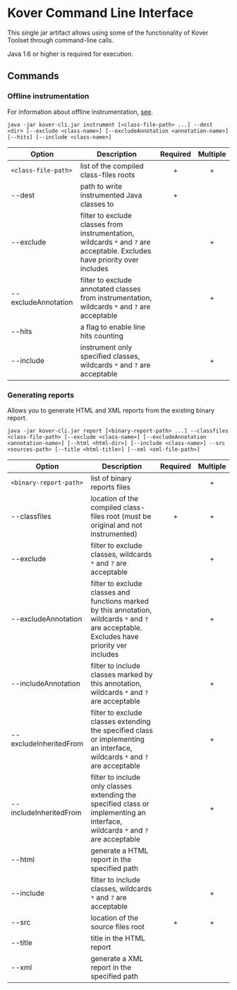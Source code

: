 # Kover Command Line Interface

This single jar artifact allows using some of the functionality of Kover Toolset through command-line calls.

Java 1.6 or higher is required for execution.

## Commands

### Offline instrumentation

For information about offline instrumentation, [see](../offline-instrumentation#description).

`java -jar kover-cli.jar instrument [<class-file-path> ...] --dest <dir> [--exclude <class-name>] [--excludeAnnotation <annotation-name>] [--hits] [--include <class-name>]`

| Option                                | Description                                                                                                                | Required | Multiple |
|---------------------------------------|----------------------------------------------------------------------------------------------------------------------------|:--------:|:--------:|
| `<class-file-path>`                   | list of the compiled class-files roots                                                                                     |    +     |    +     |
| --dest <dir>                          | path to write instrumented Java classes to                                                                                 |    +     |          |
| --exclude <class-name>                | filter to exclude classes from instrumentation, wildcards `*` and `?` are acceptable. Excludes have priority over includes |          |    +     |
| --excludeAnnotation <annotation-name> | filter to exclude annotated classes from instrumentation, wildcards `*` and `?` are acceptable                             |          |    +     |
| --hits                                | a flag to enable line hits counting                                                                                        |          |          |
| --include <class-name>                | instrument only specified classes, wildcards `*` and `?` are acceptable                                                    |          |    +     |

### Generating reports
Allows you to generate HTML and XML reports from the existing binary report.

`java -jar kover-cli.jar report [<binary-report-path> ...] --classfiles <class-file-path> [--exclude <class-name>] [--excludeAnnotation <annotation-name>] [--html <html-dir>] [--include <class-name>] --src <sources-path> [--title <html-title>] [--xml <xml-file-path>]`

| Option                                         | Description                                                                                                                                  | Required | Multiple |
|------------------------------------------------|----------------------------------------------------------------------------------------------------------------------------------------------|:--------:|:--------:|
| `<binary-report-path>`                         | list of binary reports files                                                                                                                 |          |    +     |
| --classfiles <class-file-path>                 | location of the compiled class-files root (must be original and not instrumented)                                                            |    +     |    +     |
| --exclude <class-name>                         | filter to exclude classes, wildcards `*` and `?` are acceptable                                                                              |          |    +     |
| --excludeAnnotation <exclude-annotation-name>  | filter to exclude classes and functions marked by this annotation, wildcards `*` and `?` are acceptable. Excludes have priority ver includes |          |    +     |
| --includeAnnotation <include-annotation-name>  | filter to include classes marked by this annotation, wildcards `*` and `?` are acceptable                                                    |          |    +     |
| --excludeInheritedFrom <exclude-ancestor-name> | filter to exclude classes extending the specified class or implementing an interface, wildcards `*` and `?` are acceptable                   |          |    +     |
| --includeInheritedFrom <include-ancestor-name> | filter to include only classes extending the specified class or implementing an interface, wildcards `*` and `?` are acceptable              |          |    +     |
| --html <html-dir>                              | generate a HTML report in the specified path                                                                                                 |          |          |
| --include <class-name>                         | filter to include classes, wildcards `*` and `?` are acceptable                                                                              |          |    +     |
| --src <sources-path>                           | location of the source files root                                                                                                            |    +     |    +     |
| --title <html-title>                           | title in the HTML report                                                                                                                     |          |          |
| --xml <xml-file-path>                          | generate a XML report in the specified path                                                                                                  |          |          |
